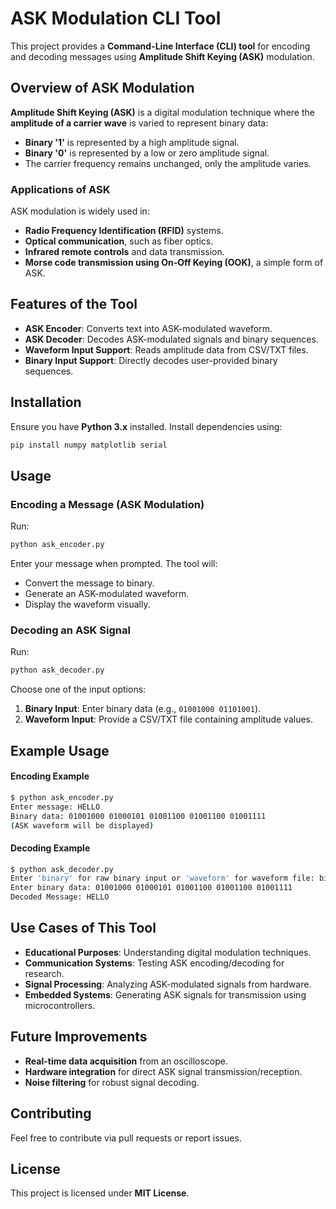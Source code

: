 # **ASK Modulation CLI Tool**
This project provides a **Command-Line Interface (CLI) tool** for encoding and decoding messages using **Amplitude Shift Keying (ASK)** modulation.

## **Overview of ASK Modulation**
**Amplitude Shift Keying (ASK)** is a digital modulation technique where the **amplitude of a carrier wave** is varied to represent binary data:
- **Binary '1'** is represented by a high amplitude signal.
- **Binary '0'** is represented by a low or zero amplitude signal.
- The carrier frequency remains unchanged, only the amplitude varies.

### **Applications of ASK**
ASK modulation is widely used in:
- **Radio Frequency Identification (RFID)** systems.
- **Optical communication**, such as fiber optics.
- **Infrared remote controls** and data transmission.
- **Morse code transmission using On-Off Keying (OOK)**, a simple form of ASK.

## **Features of the Tool**
- **ASK Encoder**: Converts text into ASK-modulated waveform.
- **ASK Decoder**: Decodes ASK-modulated signals and binary sequences.
- **Waveform Input Support**: Reads amplitude data from CSV/TXT files.
- **Binary Input Support**: Directly decodes user-provided binary sequences.

## **Installation**
Ensure you have **Python 3.x** installed. Install dependencies using:

```bash
pip install numpy matplotlib serial
```

## **Usage**
### **Encoding a Message (ASK Modulation)**
Run:

```bash
python ask_encoder.py
```

Enter your message when prompted. The tool will:
- Convert the message to binary.
- Generate an ASK-modulated waveform.
- Display the waveform visually.

### **Decoding an ASK Signal**
Run:

```bash
python ask_decoder.py
```

Choose one of the input options:
1. **Binary Input**: Enter binary data (e.g., `01001000 01101001`).
2. **Waveform Input**: Provide a CSV/TXT file containing amplitude values.

## **Example Usage**
#### **Encoding Example**
```bash
$ python ask_encoder.py
Enter message: HELLO
Binary data: 01001000 01000101 01001100 01001100 01001111
(ASK waveform will be displayed)
```

#### **Decoding Example**
```bash
$ python ask_decoder.py
Enter 'binary' for raw binary input or 'waveform' for waveform file: binary
Enter binary data: 01001000 01000101 01001100 01001100 01001111
Decoded Message: HELLO
```

## **Use Cases of This Tool**
- **Educational Purposes**: Understanding digital modulation techniques.
- **Communication Systems**: Testing ASK encoding/decoding for research.
- **Signal Processing**: Analyzing ASK-modulated signals from hardware.
- **Embedded Systems**: Generating ASK signals for transmission using microcontrollers.

## **Future Improvements**
- **Real-time data acquisition** from an oscilloscope.
- **Hardware integration** for direct ASK signal transmission/reception.
- **Noise filtering** for robust signal decoding.

## **Contributing**
Feel free to contribute via pull requests or report issues.

## **License**
This project is licensed under **MIT License**.

